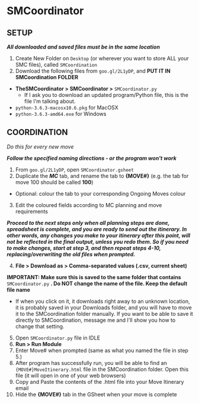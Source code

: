 # SMCoordinator

## SETUP

***All downloaded and saved files must be in the same location***

1. Create New Folder on ```Desktop``` (or wherever you want to store ALL your SMC files), called ```SMCoordination```
2. Download the following files from ```goo.gl/2L1yDP```, and **PUT IT IN SMCoordination FOLDER**
- **TheSMCoordinator > SMCoordinator >** ```SMCoordinator.py```
  - If I ask you to download an updated program/Python file, this is the file I'm talking about.
- ```python-3.6.3-macosx10.6.pkg``` for MacOSX
- ```python-3.6.3-amd64.exe``` for Windows


## COORDINATION
*Do this for every new move*

***Follow the specified naming directions - or the program won't work***
1. From ```goo.gl/2L1yDP```, open ```SMCoordinator.gsheet```
2. Duplicate the ***MC*** tab, and rename the tab to **{MOVE#}** (e.g. the tab for move 100 should be called **100**)
- Optional: colour the tab to your corresponding Ongoing Moves colour
3. Edit the coloured fields according to MC planning and move requirements

***Proceed to the next steps only when all planning steps are done, spreadsheet is complete, and you are ready to send out the itinerary.
In other words, any changes you make to your itinerary after this point, will not be reflected in the final output, unless you redo them. So if you need to make changes, start at step 3, and then repeat steps 4-10, replacing/overwriting the old files when prompted.***

4. **File > Download as > Comma-separated values (.csv, current sheet)**

**IMPORTANT: Make sure this is saved to the same folder that contains** ``` SMCoordinator.py``` **. Do NOT change the name of the file. Keep the default file name**
- If when you click on it, it downloads right away to an unknown location, it is probably saved in your Downloads folder, and you will have to move it to the SMCoordination folder manually. If you want to be able to save it directly to SMCoordination, message me and I'll show you how to change that setting.
5. Open ```SMCoordinator.py``` file in IDLE
6. **Run > Run Module**
7. Enter Move# when prompted (same as what you named the file in step 5.)
8. After program has successfully run, you will be able to find an ```{MOVE#}MoveItinerary.html``` file in the SMCoordination folder. Open this file (it will open in one of your web browsers)
9. Copy and Paste the contents of the .html file into your Move Itinerary email
10. Hide the **{MOVE#}** tab in the GSheet when your move is complete

